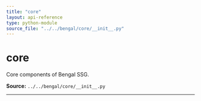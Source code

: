 ```yaml
---
title: "core"
layout: api-reference
type: python-module
source_file: "../../bengal/core/__init__.py"
---
```


# core

Core components of Bengal SSG.

**Source:** `../../bengal/core/__init__.py`

---



